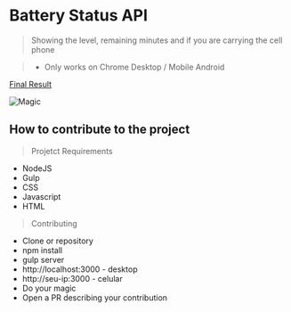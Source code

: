 # Battery Status API

> Showing the level, remaining minutes and if you are carrying the cell phone

> * Only works on Chrome Desktop / Mobile Android

[Final Result](http://henriquemelanda.com.br/battery-status-api/)

![Magic](https://media.giphy.com/media/12NUbkX6p4xOO4/giphy.gif)

## How to contribute to the project

> Projetct Requirements

* NodeJS
* Gulp
* CSS
* Javascript
* HTML

> Contributing

* Clone or repository
* npm install
* gulp server
* http://localhost:3000 - desktop
* http://seu-ip:3000 - celular
* Do your magic
* Open a PR describing your contribution